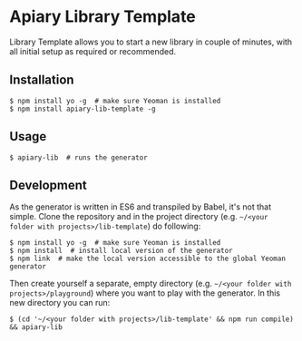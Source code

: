 # Apiary Library Template

Library Template allows you to start a new library in couple of minutes, with
all initial setup as required or recommended.

## Installation

```
$ npm install yo -g  # make sure Yeoman is installed
$ npm install apiary-lib-template -g
```

## Usage

```
$ apiary-lib  # runs the generator
```

## Development

As the generator is written in ES6 and transpiled by Babel, it's not that
simple. Clone the repository and in the project directory (e.g.
`~/<your folder with projects>/lib-template`) do following:

```shell
$ npm install yo -g  # make sure Yeoman is installed
$ npm install  # install local version of the generator
$ npm link  # make the local version accessible to the global Yeoman generator
```

Then create yourself a separate, empty directory (e.g.
`~/<your folder with projects>/playground`) where you want to play with
the generator. In this new directory you can run:

```
$ (cd '~/<your folder with projects>/lib-template' && npm run compile) && apiary-lib
```
